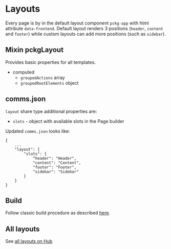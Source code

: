# Layouts
Every page is by in the default layout component `pckg-app` with html attribute `data-frontend`.
Default layout renders 3 positions (`header`, `content` and `footer`) while custom layouts can add more positions (such as `sidebar`).

<pckg-app data-frontend></pckg-app>

## Mixin pckgLayout
Provides basic properties for all templates.
 - computed
   - `groupedActions` array
   - `groupedRootElements` object

## comms.json
`layout` share type additional properties are:
 - `slots` - object with available slots in the Page builder

Updated `comms.json` looks like:
```
{
    ...
    "layout": {
        "slots": {
            "header": "Header",
            "content": "Content",
            "footer": "Footer",
            "sidebar": "Sidebar"
        }
    }
}
```

## Build
Follow classic build procedure as described [here](./../README.md).
   
## All layouts
See [all layouts on Hub](https://hub.comms.dev/)